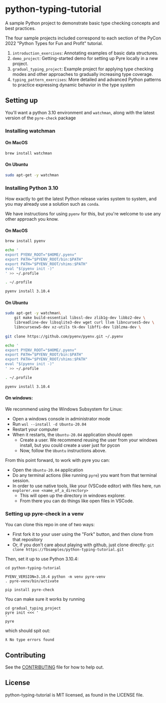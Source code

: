 # python-typing-tutorial

A sample Python project to demonstrate basic type checking concepts and best practices.

The four sample projects included correspond to each section of the PyCon 2022 "Python Types for Fun and Profit" tutorial.

1. `introduction_exercises`: Annotating examples of basic data structures.
2. `demo_project`: Getting-started demo for setting up Pyre locally in a new project.
3. `gradual_typing_project`: Example project for applying type checking modes and other approaches to gradually increasing type coverage.
4. `typing_pattern_exercises`: More detailed and advanced Python patterns to practice expressing dynamic behavior in the type system

## Setting up

You'll want a python 3.10 environment and `watchman`, along with the
latest version of the `pyre-check` package

### Installing watchman

#### On MacOS

```bash
brew install watchman
```

#### On Ubuntu

```bash
sudo apt-get -y watchman
```


### Installing Python 3.10

How exactly to get the latest Python release varies system to system,
and you may already use a solution such as `conda`.

We have instructions for using `pyenv` for this, but you're welcome
to use any other approach you know.

#### On MacOS

```bash
brew install pyenv

echo '
export PYENV_ROOT="$HOME/.pyenv"
export PATH="$PYENV_ROOT/bin:$PATH"
export PATH="$PYENV_ROOT/shims:$PATH"
eval "$(pyenv init -)"
' >> ~/.profile

. ~/.profile

pyenv install 3.10.4
```


#### On Ubuntu

```bash
sudo apt-get -y watchman\
    git make build-essential libssl-dev zlib1g-dev libbz2-dev \
    libreadline-dev libsqlite3-dev wget curl llvm libncurses5-dev \
    libncursesw5-dev xz-utils tk-dev libffi-dev liblzma-dev \
    
git clone https://github.com/pyenv/pyenv.git ~/.pyenv

echo '
export PYENV_ROOT="$HOME/.pyenv"
export PATH="$PYENV_ROOT/bin:$PATH"
export PATH="$PYENV_ROOT/shims:$PATH"
eval "$(pyenv init -)"
' >> ~/.profile

. ~/.profile

pyenv install 3.10.4
```

#### On windows:

We recommend using the Windows Subsystem for Linux:
- Open a windows console in administrator mode
- Run `wsl --install -d Ubuntu-20.04`
- Restart your computer
- When it restarts, the `Ubuntu-20.04` application should open
  - Create a user. We recommend reusing the user from your
    windows install, but you could create a user just for pycon
  - Now, follow the `Ubuntu` instructions above.
  
From this point forward, to work with pyre you can:
- Open the `Ubuntu-20.04` application
- Do any terminal actions (like running `pyre`) you want from
  that terminal session.
- In order to use native tools, like your (VSCode editor) with
  files here, run `explorer.exe <name_of_a_directory>`
  - This will open up the directory in windows explorer.
  - From there you can do things like open files in VSCode.


### Setting up pyre-check in a venv


You can clone this repo in one of two ways:
- First fork it to your user using the "Fork" button, and then
  clone from that repository
- Or, if you don't care about playing with github, just clone directly:
  `git clone https://fbsamples/python-typing-tutorial.git`
  
Then, set it up to use Python 3.10.4:
```
cd python-typing-tutorial

PYENV_VERSION=3.10.4 python -m venv pyre-venv
. pyre-venv/bin/activate

pip install pyre-check
```

You can make sure it works by running
```
cd gradual_typing_project
pyre init <<< '
'
pyre
```
which should spit out:
```
ƛ No type errors found
```

## Contributing

See the [CONTRIBUTING](CONTRIBUTING.md) file for how to help out.

## License

python-typing-tutorial is MIT licensed, as found in the LICENSE file.

